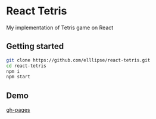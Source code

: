 
# React Tetris
My implementation of Tetris game on React

## Getting started

```sh
git clone https://github.com/elllipse/react-tetris.git
cd react-tetris
npm i
npm start
```

## Demo

[gh-pages](https://elllipse.github.io/react-tetris)
